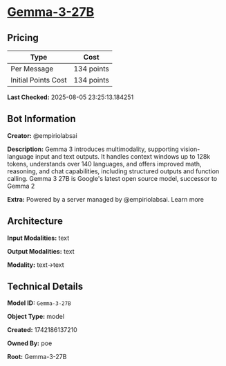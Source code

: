 # [Gemma-3-27B](https://poe.com/Gemma-3-27B)

## Pricing

| Type | Cost |
|------|------|
| Per Message | 134 points |
| Initial Points Cost | 134 points |

**Last Checked:** 2025-08-05 23:25:13.184251


## Bot Information

**Creator:** @empiriolabsai

**Description:** Gemma 3 introduces multimodality, supporting vision-language input and text outputs. It handles context windows up to 128k tokens, understands over 140 languages, and offers improved math, reasoning, and chat capabilities, including structured outputs and function calling. Gemma 3 27B is Google's latest open source model, successor to Gemma 2

**Extra:** Powered by a server managed by @empiriolabsai. Learn more


## Architecture

**Input Modalities:** text

**Output Modalities:** text

**Modality:** text->text


## Technical Details

**Model ID:** `Gemma-3-27B`

**Object Type:** model

**Created:** 1742186137210

**Owned By:** poe

**Root:** Gemma-3-27B
